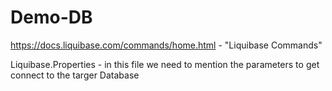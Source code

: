 # Demo-DB

https://docs.liquibase.com/commands/home.html - "Liquibase Commands"

Liquibase.Properties - in this file we need to mention the parameters to get connect to the targer Database
